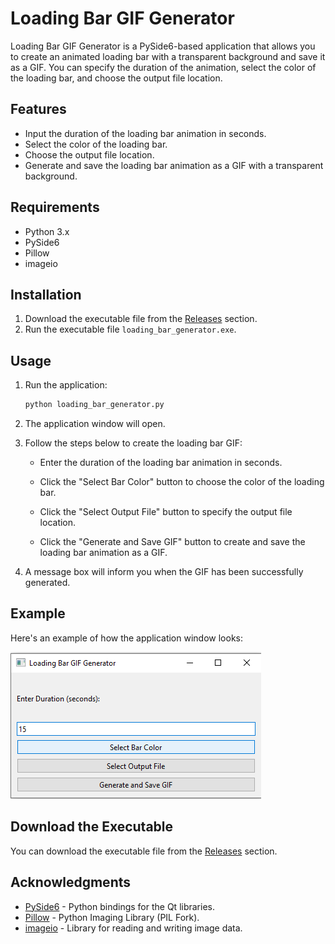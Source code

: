 # Loading Bar GIF Generator

Loading Bar GIF Generator is a PySide6-based application that allows you to create an animated loading bar with a transparent background and save it as a GIF. You can specify the duration of the animation, select the color of the loading bar, and choose the output file location.

## Features

- Input the duration of the loading bar animation in seconds.
- Select the color of the loading bar.
- Choose the output file location.
- Generate and save the loading bar animation as a GIF with a transparent background. 

## Requirements

- Python 3.x
- PySide6
- Pillow
- imageio

## Installation

1. Download the executable file from the [Releases](https://github.com/nakhani/bar-loading-gif-generator/releases) section.
2. Run the executable file `loading_bar_generator.exe`.

## Usage

1. Run the application:
   ```bash
   python loading_bar_generator.py
   ```
2. The application window will open.

3. Follow the steps below to create the loading bar GIF:

    - Enter the duration of the loading bar animation in seconds.

    - Click the "Select Bar Color" button to choose the color of the loading bar.

    - Click the "Select Output File" button to specify the output file location.

    - Click the "Generate and Save GIF" button to create and save the loading bar animation as a GIF.

4. A message box will inform you when the GIF has been successfully generated.

## Example

Here's an example of how the application window looks:

   <img src="Untitled.png">


## Download the Executable
You can download the executable file from the [Releases](https://github.com/nakhani/bar-loading-gif-generator/releases) section.


## Acknowledgments

- [PySide6](https://pypi.org/project/PySide6/) - Python bindings for the Qt libraries.
- [Pillow](https://pypi.org/project/Pillow/) - Python Imaging Library (PIL Fork).
- [imageio](https://pypi.org/project/imageio/) - Library for reading and writing image data.